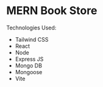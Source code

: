 # MERN Book Store

Technologies Used:

- Tailwind CSS
- React
- Node
- Express JS
- Mongo DB
- Mongoose
- Vite


